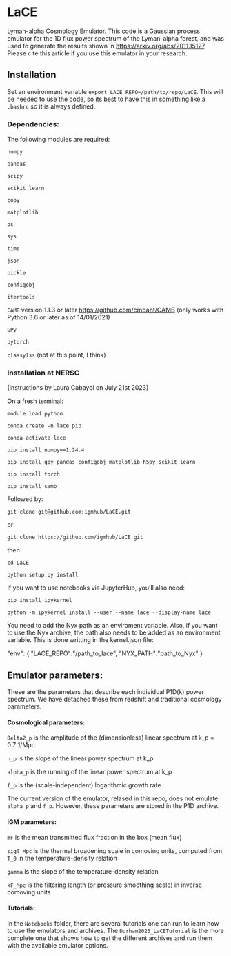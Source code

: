 # LaCE

Lyman-alpha Cosmology Emulator. This code is a Gaussian process emulator for the 1D flux power spectrum
of the Lyman-alpha forest, and was used to generate the results shown in
https://arxiv.org/abs/2011.15127. Please cite this article if you use this emulator in your research.

## Installation

Set an environment variable `export LACE_REPO=/path/to/repo/LaCE`. This will be needed to use the code, so its best to have this
in something like a `.bashrc` so it is always defined.

### Dependencies:

The following modules are required:

`numpy`

`pandas`

`scipy`

`scikit_learn`

`copy`

`matplotlib`

`os`

`sys`

`time`

`json`

`pickle`

`configobj`

`itertools`

`CAMB` version 1.1.3 or later https://github.com/cmbant/CAMB (only works with Python 3.6 or later as of 14/01/2021)

`GPy`

`pytorch`

`classylss` (not at this point, I think)

### Installation at NERSC

(Instructions by Laura Cabayol on July 21st 2023)

On a fresh terminal:

`module load python`

`conda create -n lace pip`

`conda activate lace`

`pip install numpy==1.24.4`

`pip install gpy pandas configobj matplotlib h5py scikit_learn`

`pip install torch`

`pip install camb`

Followed by:

`git clone git@github.com:igmhub/LaCE.git`

or

`git clone https://github.com/igmhub/LaCE.git`

then 

`cd LaCE`

`python setup.py install`

If you want to use notebooks via JupyterHub, you'll also need:

`pip install ipykernel`

`python -m ipykernel install --user --name lace --display-name lace`

You need to add the Nyx path as an enviroment variable. Also, if you
want to use the Nyx archive, the path also needs to be added as an environment variable.
This is done writting in the kernel.json file:

 "env": {
  "LACE_REPO":"/path_to_lace",
  "NYX_PATH":"path_to_Nyx"
 }
 
 

## Emulator parameters:

These are the parameters that describe each individual P1D(k) power spectrum. We have detached these from redshift and traditional cosmology parameters.

#### Cosmological parameters:

`Delta2_p` is the amplitude of the (dimensionless) linear spectrum at k_p = 0.7 1/Mpc

`n_p` is the slope of the linear power spectrum at k_p

`alpha_p` is the running of the linear power spectrum at k_p

`f_p` is the (scale-independent) logarithmic growth rate

The current version of the emulator, relased in this repo, does not emulate `alpha_p` and `f_p`. However, these parameters are stored in the P1D archive.

#### IGM parameters:

`mF` is the mean transmitted flux fraction in the box (mean flux)

`sigT_Mpc` is the thermal broadening scale in comoving units, computed from `T_0` in the temperature-density relation

`gamma` is the slope of the temperature-density relation

`kF_Mpc` is the filtering length (or pressure smoothing scale) in inverse comoving units


#### Tutorials:

In the `Notebooks` folder, there are several tutorials one can run to learn how to use
the emulators and archives. The `Durham2023_LaCETutorial` is the more complete one that
shows how to get the different archives and run them with the available emulator options.


